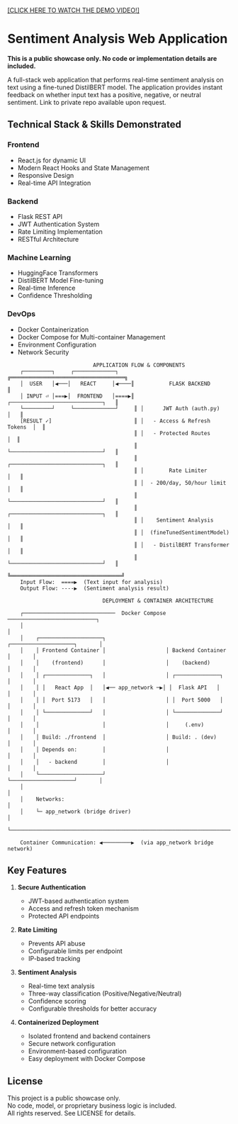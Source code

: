 [[CLICK HERE TO WATCH THE DEMO VIDEO!]](https://www.loom.com/share/5b385316680a4e8c98a73ae045c05473?sid=4724d554-e51c-462c-ad09-036f0c80f34d)

# Sentiment Analysis Web Application
**This is a public showcase only. No code or implementation details are included.** 

A full-stack web application that performs real-time sentiment analysis on text using a fine-tuned DistilBERT model. The application provides instant feedback on whether input text has a positive, negative, or neutral sentiment. Link to private repo available upon request.

## Technical Stack & Skills Demonstrated

### Frontend
- React.js for dynamic UI
- Modern React Hooks and State Management
- Responsive Design
- Real-time API Integration

### Backend
- Flask REST API
- JWT Authentication System
- Rate Limiting Implementation
- RESTful Architecture

### Machine Learning
- HuggingFace Transformers
- DistilBERT Model Fine-tuning
- Real-time Inference
- Confidence Thresholding

### DevOps
- Docker Containerization
- Docker Compose for Multi-container Management
- Environment Configuration
- Network Security

                             
```
                           APPLICATION FLOW & COMPONENTS
    ┌─────────┐     ┌─────────────┐     ╔════════════════════════════════════╗       
    │  USER   │◀───│   REACT     │◀────║           FLASK BACKEND            ║       
    │ INPUT ⏎ │===▶│  FRONTEND   │====▶║ ┌─────────────────────────────┐   ║       
    └─────────┘     └─────────────┘     ║ │      JWT Auth (auth.py)     │   ║       
    [RESULT ✓]                          ║ │   - Access & Refresh Tokens  │  ║       
                                        ║ │   - Protected Routes         │  ║       
                                        ║ └─────────────────────────────┘   ║       
                                        ║ ┌─────────────────────────────┐   ║       
                                        ║ │        Rate Limiter         │   ║       
                                        ║ │  - 200/day, 50/hour limit   │   ║       
                                        ║ └─────────────────────────────┘   ║       
                                        ║ ┌─────────────────────────────┐   ║       
                                        ║ │    Sentiment Analysis       │   ║       
                                        ║ │  (fineTunedSentimentModel)  │   ║       
                                        ║ │   - DistilBERT Transformer  │   ║       
                                        ║ └─────────────────────────────┘   ║       
                                        ╚═══════════════════════════════════╝       
    Input Flow:  ====▶  (Text input for analysis)
    Output Flow: ----▶  (Sentiment analysis result)
```

```
                              DEPLOYMENT & CONTAINER ARCHITECTURE

    ┌─────────────────────────────  Docker Compose  ────────────────────────────┐
    │                                                                           │
    │    ┌────────────────────┐                   ┌────────────────────┐       │
    │    │ Frontend Container │                   │ Backend Container  │       │
    │    │    (frontend)      │                   │    (backend)       │       │
    │    │ ┌──────────────┐   │                   │ ┌──────────────┐   │       │
    │    │ │   React App  │   │◀── app_network ─▶│ │  Flask API   │   │       │
    │    │ │  Port 5173   │   │                   │ │  Port 5000   │   │       │
    │    │ └──────────────┘   │                   │ └──────────────┘   │       │
    │    │                    │                   │     (.env)         │       │
    │    │ Build: ./frontend  │                   │ Build: . (dev)     │       │
    │    │ Depends on:        │                   │                    │       │
    │    │   - backend        │                   │                    │       │
    │    └────────────────────┘                   └────────────────────┘       │
    │                                                                          │
    │    Networks:                                                            │
    │    └─ app_network (bridge driver)                                       │
    └──────────────────────────────────────────────────────────────────────────┘

    Container Communication: ◀─────────▶  (via app_network bridge network)

```

## Key Features

1. **Secure Authentication**
   - JWT-based authentication system
   - Access and refresh token mechanism
   - Protected API endpoints

2. **Rate Limiting**
   - Prevents API abuse
   - Configurable limits per endpoint
   - IP-based tracking

3. **Sentiment Analysis**
   - Real-time text analysis
   - Three-way classification (Positive/Negative/Neutral)
   - Confidence scoring
   - Configurable thresholds for better accuracy

4. **Containerized Deployment**
   - Isolated frontend and backend containers
   - Secure network configuration
   - Environment-based configuration
   - Easy deployment with Docker Compose

## License

This project is a public showcase only.  
No code, model, or proprietary business logic is included.  
All rights reserved. See LICENSE for details.
